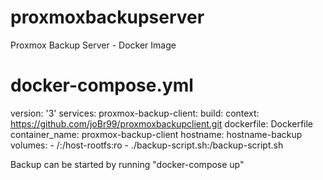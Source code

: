 # proxmoxbackupserver
Proxmox Backup Server - Docker Image


# docker-compose.yml
version: '3'
services:
  proxmox-backup-client:
    build:
      context: https://github.com/joBr99/proxmoxbackupclient.git
      dockerfile: Dockerfile
    container_name: proxmox-backup-client
    hostname: hostname-backup
    volumes:
      - /:/host-rootfs:ro
      - ./backup-script.sh:/backup-script.sh
      
      
 Backup can be started by running "docker-compose up"
